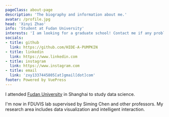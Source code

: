 ```yaml
---
pageClass: about-page
description: 'The biography and information about me.'
avatar: /profile.jpg
head: 'Xinyi Zhao'
info: 'Student at Fudan University'
interests: 'I am looking for a graduate school! Contact me if any problems.'
socials:
- title: github
  link: https://github.com/HIDE-A-PUMPKIN
- title: linkedin
  link: https://www.linkedin.com
- title: instagram
  link: https://www.instagram.com
- title: email
  link: 'zxy1337445805[at]gmail[dot]com'
footer: Powered by VuePress
---
```


<AboutCard :frontmatter="$page.frontmatter" >


I attended [Fudan University](https://www.fudan.edu.cn/) in Shanghai to study data science.

I'm now in FDUVIS lab supervised by Siming Chen and other professors. My research area includes data visualization and intelligent interaction.

</AboutCard>

<style lang="stylus">

.theme-container.about-page .page
  background-color #B4DDCF
  min-height calc(100vh)
  
  .last-updated
    display none

</style>
